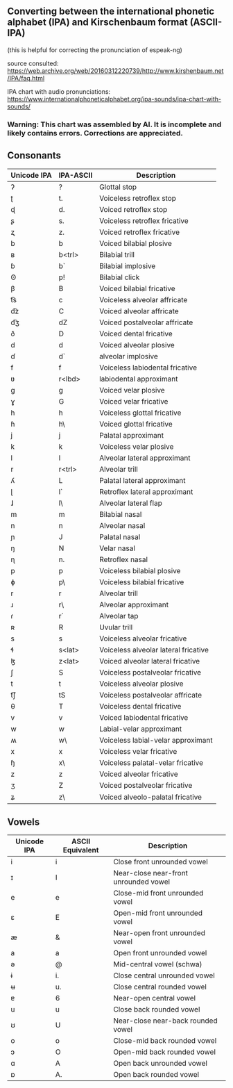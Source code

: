 ## Converting between the international phonetic alphabet (IPA) and Kirschenbaum format (ASCII-IPA)

(this is helpful for correcting the pronunciation of espeak-ng)

source consulted: https://web.archive.org/web/20160312220739/http://www.kirshenbaum.net/IPA/faq.html

IPA chart with audio pronunciations:  https://www.internationalphoneticalphabet.org/ipa-sounds/ipa-chart-with-sounds/


###  Warning:  This chart was assembled by AI.  It is incomplete and likely contains errors.  Corrections are appreciated.




## Consonants

| Unicode IPA | IPA-ASCII        | Description                              |
|-------------|------------------|------------------------------------------|
| ʔ           | ?                | Glottal stop                             | 
| ʈ           | t.               | Voiceless retroflex stop                 | 
| ɖ           | d.               | Voiced retroflex stop                    | 
| ʂ           | s.               | Voiceless retroflex fricative            | 
| ʐ           | z.               | Voiced retroflex fricative               |
| b           | b                | Voiced bilabial plosive                  |
| ʙ           | b\<trl\>         | Bilabial trill                           |
| ɓ           | b\`              | Bilabial implosive                       | 
| ʘ           | p!               | Bilabial click                           | 
| β           | B                | Voiced bilabial fricative                |
| t͡s          | c                | Voiceless alveolar affricate             |
| d͡z          | C                | Voiced alveolar affricate                |
| d͡ʒ          | dZ               | Voiced postalveolar affricate            |
| ð           | D                | Voiced dental fricative                  |
| d           | d                | Voiced alveolar plosive                  | 
| ɗ           | d\`              | alveolar implosive                       |
| f           | f                | Voiceless labiodental fricative          | 
| ʋ           | r\<lbd\>         | labiodental approximant                  | 
| g           | g                | Voiced velar plosive                     |
| ɣ           | G                | Voiced velar fricative                   |
| h           | h                | Voiceless glottal fricative              |
| ɦ           | h\               | Voiced glottal fricative                 |
| j           | j                | Palatal approximant                      |
| k           | k                | Voiceless velar plosive                  |
| l           | l                | Alveolar lateral approximant             | 
| r           | r\<trl\>         | Alveolar trill                           |
| ʎ           | L                | Palatal lateral approximant              |
| ɭ           | l`               | Retroflex lateral approximant            |
| ɺ           | l\               | Alveolar lateral flap                    |
| m           | m                | Bilabial nasal                           |
| n           | n                | Alveolar nasal                           |
| ɲ           | J                | Palatal nasal                            |
| ŋ           | N                | Velar nasal                              | 
| ɳ           | n.               | Retroflex nasal                          |
| p           | p                | Voiceless bilabial plosive               |
| ɸ           | p\               | Voiceless bilabial fricative             |
| r           | r                | Alveolar trill                           |
| ɹ           | r\               | Alveolar approximant                     |
| ɾ           | r`               | Alveolar tap                             |
| ʀ           | R                | Uvular trill                             |
| s           | s                | Voiceless alveolar fricative             | 
| ɬ           | s\<lat\>         | Voiceless alveolar lateral fricative     |
| ɮ           | z\<lat\>         | Voiced alveolar lateral fricative     |
| ʃ           | S                | Voiceless postalveolar fricative         |
| t           | t                | Voiceless alveolar plosive               |
| t͡ʃ          | tS               | Voiceless postalveolar affricate         |
| θ           | T                | Voiceless dental fricative               |
| v           | v                | Voiced labiodental fricative             |
| w           | w                | Labial-velar approximant                 |
| ʍ           | w\               | Voiceless labial-velar approximant       |
| x           | x                | Voiceless velar fricative                |
| ɧ           | x\               | Voiceless palatal-velar fricative        |
| z           | z                | Voiced alveolar fricative                |
| ʒ           | Z                | Voiced postalveolar fricative            |
| ʑ           | z\               | Voiced alveolo-palatal fricative         |

## Vowels

| Unicode IPA | ASCII Equivalent | Description                              |
|-------------|------------------|------------------------------------------|
| i           | i                | Close front unrounded vowel              |
| ɪ           | I                | Near-close near-front unrounded vowel    |
| e           | e                | Close-mid front unrounded vowel          |
| ɛ           | E                | Open-mid front unrounded vowel           |
| æ           | &                | Near-open front unrounded vowel          |
| a           | a                | Open front unrounded vowel               |
| ə           | @                | Mid-central vowel (schwa)                |
| ɨ           | i.               | Close central unrounded vowel            |
| ʉ           | u.               | Close central rounded vowel              |
| ɐ           | 6                | Near-open central vowel                  |
| u           | u                | Close back rounded vowel                 |
| ʊ           | U                | Near-close near-back rounded vowel       |
| o           | o                | Close-mid back rounded vowel             |
| ɔ           | O                | Open-mid back rounded vowel              |
| ɑ           | A                | Open back unrounded vowel                |
| ɒ           | A.               | Open back rounded vowel                  |
